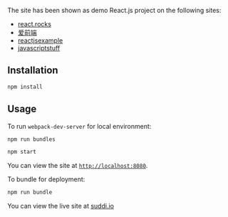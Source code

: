 

The site has been shown as demo React.js project on the following sites:

* [react.rocks](https://react.rocks/example/JSON_Resume)
* [爱前端](http://www.17shulihua.com/archives/404)
* [reactjsexample](https://reactjsexample.com/a-static-single-page-application-resume-builder-developed-using-react-js/)
* [javascriptstuff](https://www.javascriptstuff.com/react-example-apps/#suddi)

## Installation

````sh
npm install
````

## Usage

To run `webpack-dev-server` for local environment:

````sh
npm run bundles

npm start
````
You can view the site at [`http://localhost:8080`](http://localhost:8080).

To bundle for deployment:

````sh
npm run bundle
````

You can view the live site at [suddi.io](https://suddi.io)
